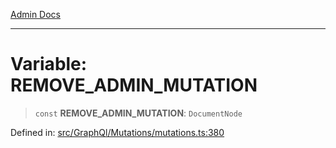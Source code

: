[Admin Docs](/)

***

# Variable: REMOVE\_ADMIN\_MUTATION

> `const` **REMOVE\_ADMIN\_MUTATION**: `DocumentNode`

Defined in: [src/GraphQl/Mutations/mutations.ts:380](https://github.com/PalisadoesFoundation/talawa-admin/blob/main/src/GraphQl/Mutations/mutations.ts#L380)
